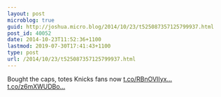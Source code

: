 ```yaml
---
layout: post
microblog: true
guid: http://joshua.micro.blog/2014/10/23/t525087357125799937.html
post_id: 40052
date: 2014-10-23T11:52:36+1100
lastmod: 2019-07-30T17:41:43+1100
type: post
url: /2014/10/23/t525087357125799937.html
---
```

Bought the caps, totes Knicks fans now [t.co/RBnOVIIyx...](http://t.co/RBnOVIIyxh) [t.co/z6mXWUDBo...](http://t.co/z6mXWUDBo7)
